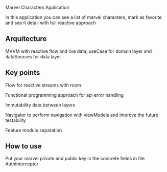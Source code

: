 Marvel Characters Application

In this application you can see a list of marvel characters, mark as favorite and see it detail
with full reactive approach

## Arquitecture
MVVM with reactive flow and live data, useCase for domain layer and dataSources for data layer

## Key points
Flow for reactive streams with room

Functional programming approach for api error handling  

Immutability data between layers

Navigator to perform navigation with viewModels and improve the future testability

Feature module separation


## How to use
Put your marvel private and public key in the concrete fields in file AuthInterceptor





